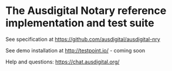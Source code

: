 # The Ausdigital Notary reference implementation and test suite


See specification at https://github.com/ausdigital/ausdigital-nry

See demo installation at http://testpoint.io/ - coming soon

Help and questions: https://chat.ausdigital.org/
